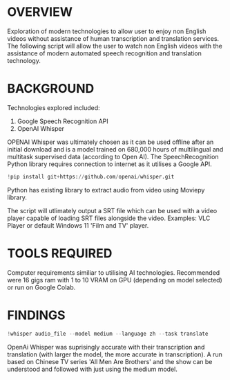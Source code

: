 # OVERVIEW

Exploration of modern technologies to allow user to enjoy non English videos without assistance of human transcription and translation services. The following script will allow the user to watch non English videos with the assistance of modern automated speech recognition and translation technology.

# BACKGROUND

Technologies explored included:
1) Google Speech Recognition API
2) OpenAI Whisper

OPENAI Whisper was ultimately chosen as it can be used offline after an initial download and is a model trained on 680,000 hours of multilingual and multitask supervised data (according to Open AI). The SpeechRecognition Python library requires connection to internet as it utilises a Google API.

```python
!pip install git+https://github.com/openai/whisper.git
```

Python has existing library to extract audio from video using Moviepy library.

The script will utlimately output a SRT file which can be used with a video player capable of loading SRT files alongside the video. Examples: VLC Player or default Windows 11 'Film and TV' player.

# TOOLS REQUIRED

Computer requirements similiar to utilising AI technologies. Recommended were 16 gigs ram with 1 to 10 VRAM on GPU (depending on model selected) or run on Google Colab.

# FINDINGS
```python
!whisper audio_file --model medium --language zh --task translate
```
OpenAi Whisper was suprisingly accurate with their transcription and translation (with larger the model, the more accurate in transcription). A run based on Chinese TV series 'All Men Are Brothers' and the show can be understood and followed with just using the medium model.

